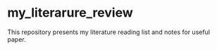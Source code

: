 # my_literarure_review

This repository presents my literature reading list and notes for useful paper.
